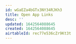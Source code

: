 ```yaml
---
id: wGaEZa4bGTx3NY34RJKh3
title: Open App Links
desc: ''
updated: 1642564088645
created: 1642564088645
airtableId: rec77e536cZr9Kt3t
---
```


